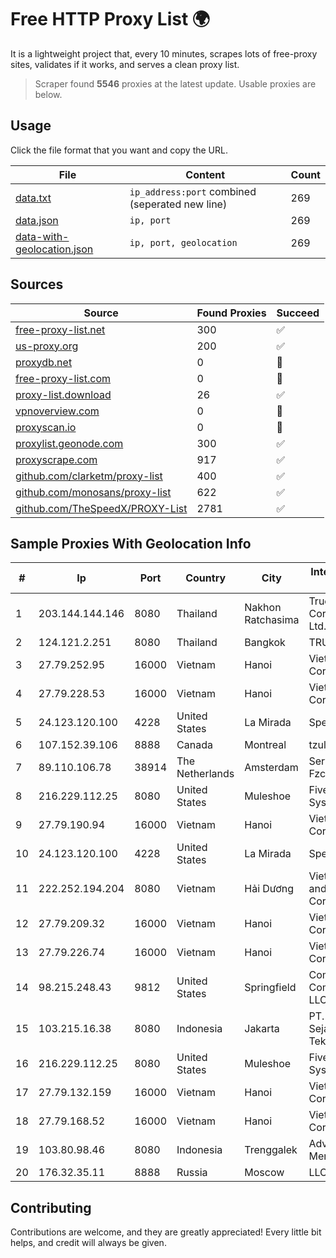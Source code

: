 
# Free HTTP Proxy List 🌍

It is a lightweight project that, every 10 minutes, scrapes lots of free-proxy sites, validates if it works, and serves a clean proxy list.


> Scraper found **5546** proxies at the latest update. Usable proxies are below.

## Usage

Click the file format that you want and copy the URL.


|File|Content|Count|
|----|-------|-----|
|[data.txt](https://raw.githubusercontent.com/themiralay/Proxy-List-World/master/data.txt)|`ip_address:port` combined (seperated new line)|269|
|[data.json](https://raw.githubusercontent.com/themiralay/Proxy-List-World/master/data.json)|`ip, port`|269|
|[data-with-geolocation.json](https://raw.githubusercontent.com/themiralay/Proxy-List-World/master/data-with-geolocation.json)|`ip, port, geolocation`|269|

## Sources

|Source|Found Proxies|Succeed|
|------|-------------|-------|
|[free-proxy-list.net](https://free-proxy-list.net)|300|✅|
|[us-proxy.org](https://www.us-proxy.org)|200|✅|
|[proxydb.net](http://proxydb.net)|0|🚫|
|[free-proxy-list.com](https://free-proxy-list.com/?page=&port=&type%5B%5D=http&type%5B%5D=https&up_time=0&search=Search)|0|🚫|
|[proxy-list.download](https://www.proxy-list.download/HTTP)|26|✅|
|[vpnoverview.com](https://vpnoverview.com/privacy/anonymous-browsing/free-proxy-servers)|0|🚫|
|[proxyscan.io](https://www.proxyscan.io)|0|🚫|
|[proxylist.geonode.com](https://proxylist.geonode.com/api/proxy-list?limit=300&page=1&sort_by=lastChecked&sort_type=desc&protocols=http,https)|300|✅|
|[proxyscrape.com](https://api.proxyscrape.com/v2/?request=displayproxies&protocol=http&timeout=10000&country=all&ssl=all&anonymity=all)|917|✅|
|[github.com/clarketm/proxy-list](https://raw.githubusercontent.com/clarketm/proxy-list/master/proxy-list-raw.txt)|400|✅|
|[github.com/monosans/proxy-list](https://raw.githubusercontent.com/monosans/proxy-list/main/proxies/http.txt)|622|✅|
|[github.com/TheSpeedX/PROXY-List](https://raw.githubusercontent.com/TheSpeedX/PROXY-List/master/http.txt)|2781|✅|


## Sample Proxies With Geolocation Info

|#|Ip|Port|Country|City|Internet Service Provider|
|-|--|----|-------|----|-------------------------|
|1|203.144.144.146|8080|Thailand|Nakhon Ratchasima|True Internet Corporation CO. Ltd.|
|2|124.121.2.251|8080|Thailand|Bangkok|TRUEBB|
|3|27.79.252.95|16000|Vietnam|Hanoi|Viettel Corporation|
|4|27.79.228.53|16000|Vietnam|Hanoi|Viettel Corporation|
|5|24.123.120.100|4228|United States|La Mirada|Spectrum|
|6|107.152.39.106|8888|Canada|Montreal|tzulo, inc.|
|7|89.110.106.78|38914|The Netherlands|Amsterdam|Servers Tech Fzco|
|8|216.229.112.25|8080|United States|Muleshoe|Five Area Systems, LLC|
|9|27.79.190.94|16000|Vietnam|Hanoi|Viettel Corporation|
|10|24.123.120.100|4228|United States|La Mirada|Spectrum|
|11|222.252.194.204|8080|Vietnam|Hải Dương|VietNam Post and Telecom Corporation|
|12|27.79.209.32|16000|Vietnam|Hanoi|Viettel Corporation|
|13|27.79.226.74|16000|Vietnam|Hanoi|Viettel Corporation|
|14|98.215.248.43|9812|United States|Springfield|Comcast Cable Communications, LLC|
|15|103.215.16.38|8080|Indonesia|Jakarta|PT. Kreasi Sejahtera Teknologi|
|16|216.229.112.25|8080|United States|Muleshoe|Five Area Systems, LLC|
|17|27.79.132.159|16000|Vietnam|Hanoi|Viettel Corporation|
|18|27.79.168.52|16000|Vietnam|Hanoi|Viettel Corporation|
|19|103.80.98.46|8080|Indonesia|Trenggalek|Advertise via PT Menaksopal|
|20|176.32.35.11|8888|Russia|Moscow|LLC Baxet|



## Contributing

Contributions are welcome, and they are greatly appreciated! Every
little bit helps, and credit will always be given.


